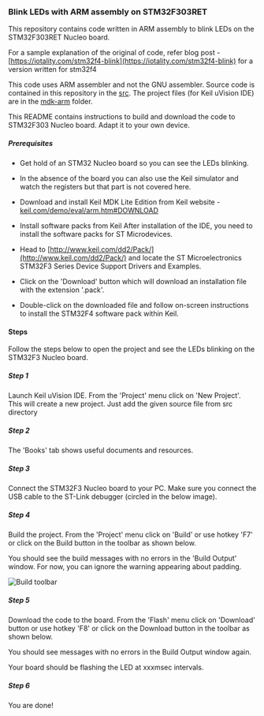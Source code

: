 ### Blink LEDs with ARM assembly on STM32F303RET
This repository contains code written in ARM assembly to blink LEDs on the STM32F303RET Nucleo board.

For a sample explanation of the original of code, refer blog post - [https://iotality.com/stm32f4-blink](https://iotality.com/stm32f4-blink) for a version written for stm32f4

This code uses ARM assembler and not the GNU assembler. Source code is contained in this repository in the [src](/src). 
The project files (for Keil uVision IDE) are in the [mdk-arm](/mdk-arm) folder.

This README contains instructions to build and download the code to STM32F303 Nucleo board. Adapt it to your own device.

##### Prerequisites

* Get hold of an STM32 Nucleo board so you can see the LEDs blinking.
* In the absence of the board you can also use the Keil simulator and watch the registers but that part is not covered here.

* Download and install Keil MDK Lite Edition from Keil website - [keil.com/demo/eval/arm.htm#DOWNLOAD](keil.com/demo/eval/arm.htm#DOWNLOAD)

* Install software packs from Keil
 After installation of the IDE, you need to install the software packs for ST Microdevices.

 * Head to [http://www.keil.com/dd2/Pack/](http://www.keil.com/dd2/Pack/) and locate the ST Microelectronics STM32F3 Series Device Support Drivers and Examples.
 * Click on the 'Download' button which will download an installation file with the extension '.pack'.

  * Double-click on the downloaded file and follow on-screen instructions to install the STM32F4 software pack within Keil.


#### Steps

Follow the steps below to open the project and see the LEDs blinking on the STM32F3 Nucleo board.

##### Step 1

Launch Keil uVision IDE. From the 'Project' menu click on 'New Project'. This will create a new project. Just add the given source file from src directory

##### Step 2

The 'Books' tab shows useful documents and resources. 

##### Step 3

Connect the STM32F3 Nucleo board to your PC. Make sure you connect the USB cable to the ST-Link debugger (circled in the below image).

##### Step 4

Build the project. From the 'Project' menu click on 'Build' or use hotkey 'F7' or click on the Build button in the toolbar as shown below.

You should see the build messages with no errors in the 'Build Output' window. For now, you can ignore the warning appearing about padding.

![Build toolbar](images/keil-8.png)

##### Step 5
Download the code to the board. From the 'Flash' menu click on 'Download' button or use hotkey 'F8' or click on the Download button in the toolbar as shown below.

You should see messages with no errors in the Build Output window again.

Your board should be flashing the LED at xxxmsec intervals.

##### Step 6

You are done! 
